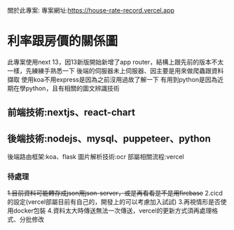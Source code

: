 關於此專案:
專案網址:https://house-rate-record.vercel.app

# 利率跟房價的關係圖

此專案使用next 13，因13新版開始新增了app router，結構上跟先前的版本不太一樣，先練練手熟悉一下
後端的伺服器未上伺服器、因主要是用來做爬蟲跟資料擷取
使用koa不用express是因為之前沒用過故了解一下
有用到python是因為近期在學python，且有相關的圖文辨識技術


## 前端技術:nextjs、react-chart
## 後端技術:nodejs、mysql、puppeteer、python
後端路由框架:koa、flask
圖片解析技術:ocr
部屬相關流程:vercel

### 待處理
~~1.目前資料可能轉存成json用json-server，或是再看看是不是用firebase~~
2.cicd的設定(vercel部屬目前有自己的，開發上的可以考慮加入試試)
3.再視情形是否使用docker包裝
4.資料太大時傳送無法一次傳送，vercel的更新方式須再處理格式、分批修改
